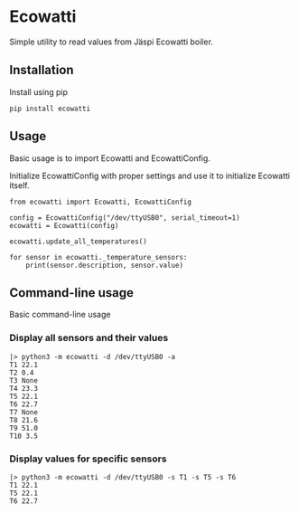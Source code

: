 # Ecowatti

Simple utility to read values from Jäspi Ecowatti boiler.

## Installation

Install using pip

```
pip install ecowatti
```

## Usage

Basic usage is to import Ecowatti and EcowattiConfig.

Initialize EcowattiConfig with proper settings and use it to initialize Ecowatti itself.

```
from ecowatti import Ecowatti, EcowattiConfig

config = EcowattiConfig("/dev/ttyUSB0", serial_timeout=1)
ecowatti = Ecowatti(config)

ecowatti.update_all_temperatures()

for sensor in ecowatti._temperature_sensors:
    print(sensor.description, sensor.value)
```

## Command-line usage

Basic command-line usage

### Display all sensors and their values

```
|> python3 -m ecowatti -d /dev/ttyUSB0 -a
T1 22.1
T2 0.4
T3 None
T4 23.3
T5 22.1
T6 22.7
T7 None
T8 21.6
T9 51.0
T10 3.5
```

### Display values for specific sensors

```
|> python3 -m ecowatti -d /dev/ttyUSB0 -s T1 -s T5 -s T6
T1 22.1
T5 22.1
T6 22.7

```
